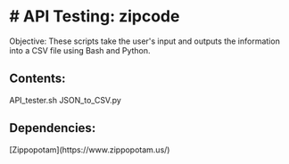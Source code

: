<h1># API Testing: zipcode </h2>
<p>
Objective: 
These scripts take the user's input <zipcode> and outputs the information into a CSV file using Bash and Python.
</p>

<h2> 
Contents: </h2>
<p>
API_tester.sh
JSON_to_CSV.py
</p>

<h2>
Dependencies: </h2> 
<p>[Zippopotam](https://www.zippopotam.us/)</p>


